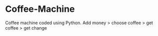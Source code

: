 # Coffee-Machine
Coffee machine coded using Python. Add money > choose coffee > get coffee > get change
